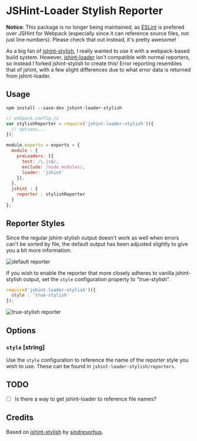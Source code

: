 JSHint-Loader Stylish Reporter
==============================

**Notice**: This package is no longer being maintained, as [ESLint](http://eslint.org/) is prefered over JSHint for Webpack (especially since it can reference source files, not just line numbers). Please check that out instead, it's pretty awesome!

As a big fan of [jshint-stylish](https://github.com/sindresorhus/jshint-stylish), I really wanted to use it with a webpack-based build system. However, [jshint-loader](https://github.com/webpack/jshint-loader) isn't compatible with normal reporters, so instead I forked jshint-stylish to create this! Error reporting resembles that of jshint, with a few slight differences due to what error data is returned from jshint-loader.

## Usage

`npm install --save-dev jshint-loader-stylish`

```js
// webpack.config.js
var stylishReporter = require('jshint-loader-stylish')({
  // options...
});

module.exports = exports = {
  module : {
    preLoaders: [{
      test: /\.js$/,
      exclude: /node_modules/,
      loader: 'jshint'
    }],
  },
  jshint : {
    reporter : stylishReporter
  }
};
```

## Reporter Styles

Since the regular jshint-stylish output doesn't work as well when errors can't be sorted by file, the default output has been adjusted slightly to give you a bit more information:

![default reporter](docs/default-reporter.png)

If you wish to enable the reporter that more closely adheres to vanilla jshint-stylish output, set the `style` configuration property to "true-stylish".

```js
require('jshint-loader-stylish')({
  style : 'true-stylish'
});
```

![true-stylish reporter](docs/true-stylish-reporter.png)

## Options

### `style` [string]

Use the `style` configuration to reference the name of the reporter style you wish to use. These can be found in `jshint-loader-stylish/reporters`.

## TODO
* [ ] Is there a way to get jshint-loader to reference file names?

## Credits

Based on [jshint-stylish](https://github.com/sindresorhus/jshint-stylish) by [sindresorhus](https://github.com/sindresorhus).
